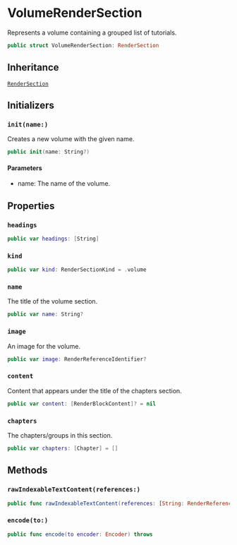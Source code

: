 # VolumeRenderSection

Represents a volume containing a grouped list of tutorials.

``` swift
public struct VolumeRenderSection: RenderSection 
```

## Inheritance

[`RenderSection`](/RenderSection)

## Initializers

### `init(name:)`

Creates a new volume with the given name.

``` swift
public init(name: String?) 
```

#### Parameters

  - name: The name of the volume.

## Properties

### `headings`

``` swift
public var headings: [String] 
```

### `kind`

``` swift
public var kind: RenderSectionKind = .volume
```

### `name`

The title of the volume section.

``` swift
public var name: String?
```

### `image`

An image for the volume.

``` swift
public var image: RenderReferenceIdentifier?
```

### `content`

Content that appears under the title of the chapters section.

``` swift
public var content: [RenderBlockContent]? = nil
```

### `chapters`

The chapters/groups in this section.

``` swift
public var chapters: [Chapter] = []
```

## Methods

### `rawIndexableTextContent(references:)`

``` swift
public func rawIndexableTextContent(references: [String: RenderReference]) -> String 
```

### `encode(to:)`

``` swift
public func encode(to encoder: Encoder) throws 
```
